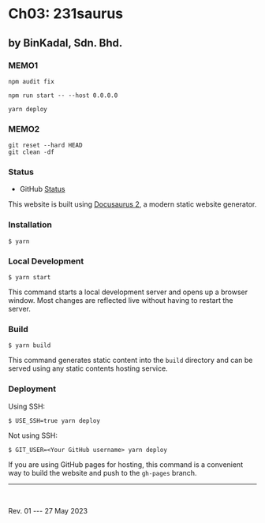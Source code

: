# Ch03: 231saurus
## by BinKadal, Sdn. Bhd.

### MEMO1

```
npm audit fix

```

```
npm run start -- --host 0.0.0.0

```

```
yarn deploy

```

### MEMO2

```
git reset --hard HEAD
git clean -df

```

### Status

* GitHub [Status](https://www.githubstatus.com/)

This website is built using [Docusaurus 2](https://docusaurus.io/), a modern static website generator.

### Installation

```
$ yarn
```

### Local Development

```
$ yarn start
```

This command starts a local development server and opens up a browser window. Most changes are reflected live without having to restart the server.

### Build

```
$ yarn build
```

This command generates static content into the `build` directory and can be served using any static contents hosting service.

### Deployment

Using SSH:

```
$ USE_SSH=true yarn deploy
```

Not using SSH:

```
$ GIT_USER=<Your GitHub username> yarn deploy
```

If you are using GitHub pages for hosting, this command is a convenient way to build the website and push to the `gh-pages` branch.


<hr /><br />

Rev. 01 --- 27 May 2023

<!--
REV01: Sat 27 May 2023 10:00
START: Thu 25 May 2023 07:00
-->

